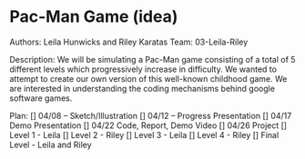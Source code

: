 # Pac-Man Game (idea)
Authors: Leila Hunwicks and Riley Karatas
Team: 03-Leila-Riley

Description:
We will be simulating a Pac-Man game consisting of a total of 5 different levels which progressively increase in difficulty. We wanted to attempt to create our own version of this well-known childhood game. We are interested in understanding the coding mechanisms behind google software games.

Plan:
[] 04/08 – Sketch/Illustration
[] 04/12 – Progress Presentation
[] 04/17 Demo Presentation
[] 04/22 Code, Report, Demo Video
[] 04/26 Project
    [] Level 1 - Leila
    [] Level 2 - Riley
    [] Level 3 - Leila
    [] Level 4 - Riley
    [] Final Level - Leila and Riley

